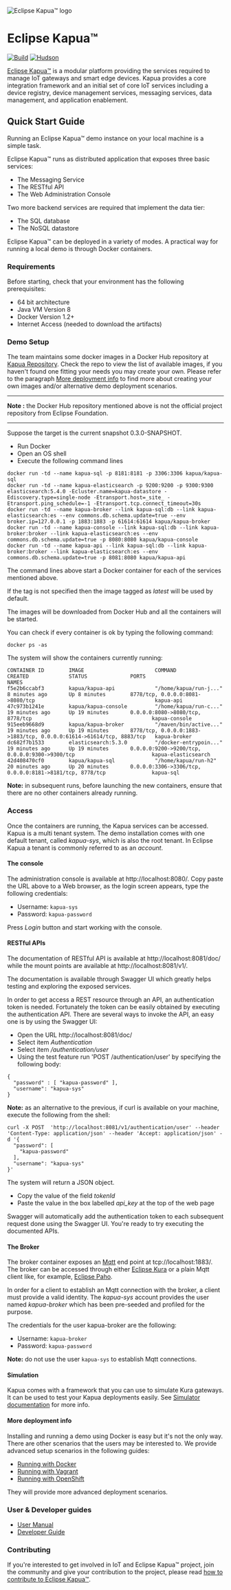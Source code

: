 ![Eclipse Kapua™ logo](docs/user-manual/en/images/kapua-logo.png)

# Eclipse Kapua&trade;

[![Build](https://api.travis-ci.org/eclipse/kapua.svg)](https://travis-ci.org/eclipse/kapua/) [![Hudson](https://img.shields.io/jenkins/s/https/hudson.eclipse.org/kapua/job/Develop.svg)](https://hudson.eclipse.org/kapua/)

[Eclipse Kapua&trade;](http://eclipse.org/kapua) is a modular platform providing the services required to manage IoT gateways and smart edge devices. Kapua provides a core integration framework and an initial set of core IoT services including a device registry, device management services, messaging services, data management, and application enablement.


## Quick Start Guide

Running an Eclipse Kapua&trade; demo instance on your local machine is a simple task.

Eclipse Kapua&trade; runs as distributed application that exposes three basic services:
* The Messaging Service
* The RESTful API
* The Web Administration Console

Two more backend services are required that implement the data tier:
* The SQL database
* The NoSQL datastore

Eclipse Kapua&trade; can be deployed in a variety of modes. A practical way for running a local demo is through Docker containers.

### Requirements

Before starting, check that your environment has the following prerequisites:

* 64 bit architecture
* Java VM Version 8
* Docker Version 1.2+
* Internet Access (needed to download the artifacts)

### Demo Setup

The team maintains some docker images in a Docker Hub repository at [Kapua Repository](https://hub.docker.com/r/kapua/). Check the repo to view the list of available images, if you haven't found one fitting your needs you may create your own. Please refer to the paragraph [More deployment info](#more-deployment-info) to find more about creating your own images and/or alternative demo deployment scenarios.

***
**Note :** the Docker Hub repository mentioned above is not the official project repository from Eclipse Foundation.
***

Suppose the target is the current snapshot 0.3.0-SNAPSHOT.

* Run Docker
* Open an OS shell
* Execute the following command lines

```
docker run -td --name kapua-sql -p 8181:8181 -p 3306:3306 kapua/kapua-sql
docker run -td --name kapua-elasticsearch -p 9200:9200 -p 9300:9300 elasticsearch:5.4.0 -Ecluster.name=kapua-datastore -Ediscovery.type=single-node -Etransport.host=_site_ -Etransport.ping_schedule=-1 -Etransport.tcp.connect_timeout=30s
docker run -td --name kapua-broker --link kapua-sql:db --link kapua-elasticsearch:es --env commons.db.schema.update=true --env broker.ip=127.0.0.1 -p 1883:1883 -p 61614:61614 kapua/kapua-broker
docker run -td --name kapua-console --link kapua-sql:db --link kapua-broker:broker --link kapua-elasticsearch:es --env commons.db.schema.update=true -p 8080:8080 kapua/kapua-console
docker run -td --name kapua-api --link kapua-sql:db --link kapua-broker:broker --link kapua-elasticsearch:es --env commons.db.schema.update=true -p 8081:8080 kapua/kapua-api
```

The command lines above start a Docker container for each of the services mentioned above.

If the tag is not specified then the image tagged as _latest_ will be used by default.

The images will be downloaded from Docker Hub and all the containers will be started.

You can check if every container is ok by typing the following command:

    docker ps -as

The system will show the containers currently running:

```
CONTAINER ID        IMAGE                       COMMAND                  CREATED             STATUS              PORTS                                                                  NAMES
f5e2b6ccabf3        kapua/kapua-api             "/home/kapua/run-j..."   8 minutes ago       Up 8 minutes        8778/tcp, 0.0.0.0:8081->8080/tcp                                       kapua-api
47c973b1241e        kapua/kapua-console         "/home/kapua/run-c..."   19 minutes ago      Up 19 minutes       0.0.0.0:8080->8080/tcp, 8778/tcp                                       kapua-console
915eeb9668d9        kapua/kapua-broker          "/maven/bin/active..."   19 minutes ago      Up 19 minutes       8778/tcp, 0.0.0.0:1883->1883/tcp, 0.0.0.0:61614->61614/tcp, 8883/tcp   kapua-broker
dc682f7b1533        elasticsearch:5.3.0         "/docker-entrypoin..."   19 minutes ago      Up 19 minutes       0.0.0.0:9200->9200/tcp, 0.0.0.0:9300->9300/tcp                         kapua-elasticsearch
42d408470cf0        kapua/kapua-sql             "/home/kapua/run-h2"     20 minutes ago      Up 20 minutes       0.0.0.0:3306->3306/tcp, 0.0.0.0:8181->8181/tcp, 8778/tcp               kapua-sql
```

**Note:** in subsequent runs, before launching the new containers, ensure that there are no other containers already running.

### Access

Once the containers are running, the Kapua services can be accessed. Kapua is a multi tenant
system. The demo installation comes with one default tenant, called _kapua-sys_, which is also the root tenant. In Eclipse Kapua a tenant is commonly referred to as an _account_.

#### The console

The administration console is available at http://localhost:8080/. Copy paste the URL above to a Web browser, as the login screen appears, type the following credentials:

* Username: `kapua-sys`
* Password: `kapua-password`

Press _Login_ button and start working with the console.

#### RESTful APIs

The documentation of RESTful API is available at http://localhost:8081/doc/ while the mount points are available at http://localhost:8081/v1/.

The documentation is available through Swagger UI which greatly helps testing and exploring the exposed services.

In order to get access a REST resource through an API, an authentication token is needed. Fortunately the token can be easily obtained by executing the authentication API. There are several ways to invoke the API, an easy one is by using the Swagger UI:

* Open the URL http://localhost:8081/doc/
* Select item _Authentication_
* Select item _/authentication/user_
* Using the test feature run 'POST /authentication/user' by specifying the following body:

```
{
  "password" : [ "kapua-password" ],
  "username": "kapua-sys"
}
```

**Note:** as an alternative to the previous, if curl is available on your machine, execute the following from the shell:

```
curl -X POST  'http://localhost:8081/v1/authentication/user' --header 'Content-Type: application/json' --header 'Accept: application/json' -d '{
  "password": [
    "kapua-password"
  ],
  "username": "kapua-sys"
}'
```

The system will return a JSON object.

* Copy the value of the field _tokenId_
* Paste the value in the box labelled _api\_key_ at the top of the web page

Swagger will automatically add the authentication token to each subsequent request done using the Swagger UI. You're ready to try executing the documented APIs.

#### The Broker

The broker container exposes an [Mqtt](http://mqtt.org/) end point at tcp://localhost:1883/.
The broker can be accessed through either [Eclipse Kura](http://www.eclipse.org/kura/) or a plain Mqtt client like, for example, [Eclipse Paho](http://www.eclipse.org/paho/).

In order for a client to establish an Mqtt connection with the broker, a client must provide a valid identity. The _kapua-sys_ account provides the user named _kapua-broker_ which has been pre-seeded and profiled for the purpose.

The credentials for the user kapua-broker are the following:

* Username: `kapua-broker`
* Password: `kapua-password`

**Note:** do not use the user `kapua-sys` to establish Mqtt connections.

#### Simulation

Kapua comes with a framework that you can use to simulate Kura gateways. It can be used to test your Kapua deployments easily. See [Simulator documentation](docs/user-manual/en/simulator.md) for more info.

#### More deployment info
Installing and running a demo using Docker is easy but it's not the only way. There are other scenarios that the users may be interested to. We provide advanced setup scenarios in the following guides:

* [Running with Docker](assembly/README.md)
* [Running with Vagrant](dev-tools/src/main/vagrant/README.md#demo-machine-quick-start)
* [Running with OpenShift](docs/developer-guide/en/running.md#openshift)

They will provide more advanced deployment scenarios.

### User & Developer guides

* [User Manual](http://download.eclipse.org/kapua/docs/develop/user-manual/en)
* [Developer Guide](http://download.eclipse.org/kapua/docs/develop/developer-guide/en)

### Contributing

If you're interested to get involved in IoT and Eclipse Kapua&trade; project, join the community and give your contribution to the project, please read [how to contribute to Eclipse Kapua&trade;](https://github.com/eclipse/kapua/blob/develop/CONTRIBUTING.md).
